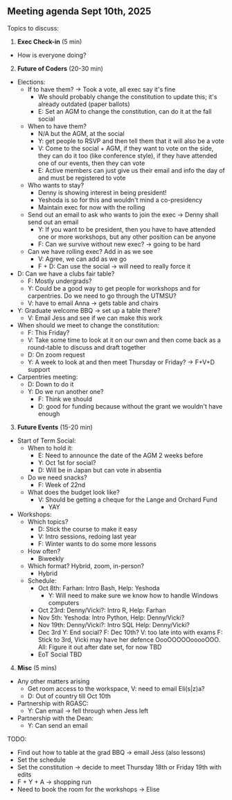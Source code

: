 ## Meeting agenda Sept 10th, 2025

Topics to discuss:
1. **Exec Check-in** (5 min)
- How is everyone doing?

2. **Future of Coders** (20-30 min) 
- Elections:
	- If to have them? -> Took a vote, all exec say it's fine
 		- We should probably change the constitution to update this; it's already outdated (paper ballots)
   		- E: Set an AGM to change the constitution, can do it at the fall social 	
	- When to have them?
 		- N/A but the AGM, at the social
		- Y: get people to RSVP and then tell them that it will also be a vote
  		- V: Come to the social + AGM, if they want to vote on the side, they can do it too (like conference style), if they have attended one of our events, then they can vote
    	- E: Active members can just give us their email and info the day of and must be registered to vote 
	- Who wants to stay?
 		- Denny is showing interest in being president!
   		- Yeshoda is so for this and wouldn't mind a co-presidency
     	- Maintain exec for now with the rolling 
   	- Send out an email to ask who wants to join the exec -> Denny shall send out an email
   		- Y: If you want to be president, then you have to have attended one or more workshops, but any other position can be anyone
   	 	- F: Can we survive without new exec? -> going to be hard
    - Can we have rolling exec? Add in as we see
    	- V: Agree, we can add as we go
     	- F + D: Can use the social -> will need to really force it
- D: Can we have a clubs fair table?
	- F: Mostly undergrads?
 	- Y: Could be a good way to get people for workshops and for carpentries. Do we need to go through the UTMSU?
    - V: have to email Anna -> gets table and chairs
- Y: Graduate welcome BBQ -> set up a table there?
	- V: Email Jess and see if we can make this work
- When should we meet to change the constitution:
	- F: This Friday?
 	- V: Take some time to look at it on our own and then come back as a round-table to discuss and draft together
  	- D: On zoom request
  	- Y: A week to look at and then meet Thursday or Friday? -> F+V+D support    	 
- Carpentries meeting:
	- D: Down to do it
 	- Y: Do we run another one?
  		- F: Think we should
    	- D: good for funding because without the grant we wouldn't have enough   

3. **Future Events** (15-20 min)
- Start of Term Social:
	- When to hold it:
 		- E: Need to announce the date of the AGM 2 weeks before
   		- Y: Oct 1st for social?
     	- D: Will be in Japan but can vote in absentia   	
	- Do we need snacks?
 		- F: Week of 22nd 
	- What does the budget look like?
 		-  V: Should be getting a cheque for the Lange and Orchard Fund
   			- YAY 	  	
- Workshops:
	- Which topics?
 		- D: Stick the course to make it easy
   		- V: Intro sessions, redoing last year
     	- F: Winter wants to do some more lessons  	 	
	- How often?
 		- Biweekly 	
	- Which format? Hybrid, zoom, in-person?
 		- Hybrid
   - Schedule:
   		- Oct 8th: Farhan: Intro Bash, Help: Yeshoda
     		- Y: Will need to make sure we know how to handle Windows computers
     	- Oct 23rd: Denny/Vicki?: Intro R, Help: Farhan
     	- Nov 5th: Yeshoda: Intro Python, Help: Denny/Vicki?
     	- Nov 19th: Denny/Vicki?: Intro SQL Help: Denny/Vicki?
     	- Dec 3rd Y: End social? F: Dec 10th? V: too late into with exams F: Stick to 3rd, Vicki may have her defence OooOOOOOooooOOO. All: Figure it out after date set, for now TBD
     	- EoT Social TBD

4. **Misc** (5 mins)
- Any other matters arising
	- Get room access to the workspace, V: need to email Eli(s|z)a?
 	- D: Out of country till Oct 10th
-  Partnership with RGASC:
	- Y: Can email -> fell through when Jess left  	
- Partnership with the Dean:
	- Y: Can send an email

TODO:
- Find out how to table at the grad BBQ -> email Jess (also lessons)
- Set the schedule
- Set the constitution -> decide to meet Thursday 18th or Friday 19th with edits
- F + Y + A -> shopping run
- Need to book the room for the workshops -> Elise
